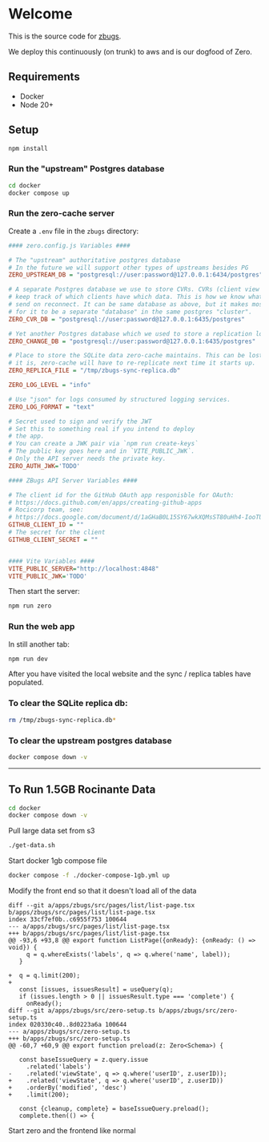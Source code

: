 # Welcome

This is the source code for [zbugs](https://bugs.rocicorp.dev/).

We deploy this continuously (on trunk) to aws and is our dogfood of Zero.

## Requirements

- Docker
- Node 20+

## Setup

```bash
npm install
```

### Run the "upstream" Postgres database

```bash
cd docker
docker compose up
```

### Run the zero-cache server

Create a `.env` file in the `zbugs` directory:

```ini
#### zero.config.js Variables ####

# The "upstream" authoritative postgres database
# In the future we will support other types of upstreams besides PG
ZERO_UPSTREAM_DB = "postgresql://user:password@127.0.0.1:6434/postgres"

# A separate Postgres database we use to store CVRs. CVRs (client view records)
# keep track of which clients have which data. This is how we know what diff to
# send on reconnect. It can be same database as above, but it makes most sense
# for it to be a separate "database" in the same postgres "cluster".
ZERO_CVR_DB = "postgresql://user:password@127.0.0.1:6435/postgres"

# Yet another Postgres database which we used to store a replication log.
ZERO_CHANGE_DB = "postgresql://user:password@127.0.0.1:6435/postgres"

# Place to store the SQLite data zero-cache maintains. This can be lost, but if
# it is, zero-cache will have to re-replicate next time it starts up.
ZERO_REPLICA_FILE = "/tmp/zbugs-sync-replica.db"

ZERO_LOG_LEVEL = "info"

# Use "json" for logs consumed by structured logging services.
ZERO_LOG_FORMAT = "text"

# Secret used to sign and verify the JWT
# Set this to something real if you intend to deploy
# the app.
# You can create a JWK pair via `npm run create-keys`
# The public key goes here and in `VITE_PUBLIC_JWK`.
# Only the API server needs the private key.
ZERO_AUTH_JWK='TODO'

#### ZBugs API Server Variables ####

# The client id for the GitHub OAuth app responisble for OAuth:
# https://docs.github.com/en/apps/creating-github-apps
# Rocicorp team, see:
# https://docs.google.com/document/d/1aGHaB0L15SY67wkXQMsST80uHh4-IooTUVzKcUlzjdk/edit#bookmark=id.bb6lqbetv2lm
GITHUB_CLIENT_ID = ""
# The secret for the client
GITHUB_CLIENT_SECRET = ""


#### Vite Variables ####
VITE_PUBLIC_SERVER="http://localhost:4848"
VITE_PUBLIC_JWK='TODO'
```

Then start the server:

```bash
npm run zero
```

### Run the web app

In still another tab:

```bash
npm run dev
```

After you have visited the local website and the sync / replica tables have populated.

### To clear the SQLite replica db:

```bash
rm /tmp/zbugs-sync-replica.db*
```

### To clear the upstream postgres database

```bash
docker compose down -v
```

---

## To Run 1.5GB Rocinante Data

```bash
cd docker
docker compose down -v
```

Pull large data set from s3

```bash
./get-data.sh
```

Start docker 1gb compose file

```bash
docker compose -f ./docker-compose-1gb.yml up
```

Modify the front end so that it doesn't load all of the data

```
diff --git a/apps/zbugs/src/pages/list/list-page.tsx b/apps/zbugs/src/pages/list/list-page.tsx
index 33cf7ef0b..c6955f753 100644
--- a/apps/zbugs/src/pages/list/list-page.tsx
+++ b/apps/zbugs/src/pages/list/list-page.tsx
@@ -93,6 +93,8 @@ export function ListPage({onReady}: {onReady: () => void}) {
     q = q.whereExists('labels', q => q.where('name', label));
   }

+  q = q.limit(200);
+
   const [issues, issuesResult] = useQuery(q);
   if (issues.length > 0 || issuesResult.type === 'complete') {
     onReady();
diff --git a/apps/zbugs/src/zero-setup.ts b/apps/zbugs/src/zero-setup.ts
index 020330c40..8d0223a6a 100644
--- a/apps/zbugs/src/zero-setup.ts
+++ b/apps/zbugs/src/zero-setup.ts
@@ -60,7 +60,9 @@ export function preload(z: Zero<Schema>) {

   const baseIssueQuery = z.query.issue
     .related('labels')
-    .related('viewState', q => q.where('userID', z.userID));
+    .related('viewState', q => q.where('userID', z.userID))
+    .orderBy('modified', 'desc')
+    .limit(200);

   const {cleanup, complete} = baseIssueQuery.preload();
   complete.then(() => {
```

Start zero and the frontend like normal
